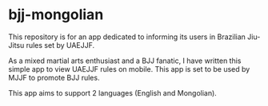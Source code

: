 # bjj-mongolian
This repository is for an app dedicated to informing its users in Brazilian Jiu-Jitsu rules set by UAEJJF.

As a mixed martial arts enthusiast and a BJJ fanatic, I have written this simple app to view UAEJJF rules on mobile. 
This app is set to be used by MJJF to promote BJJ rules. 

This app aims to support 2 languages (English and Mongolian). 
